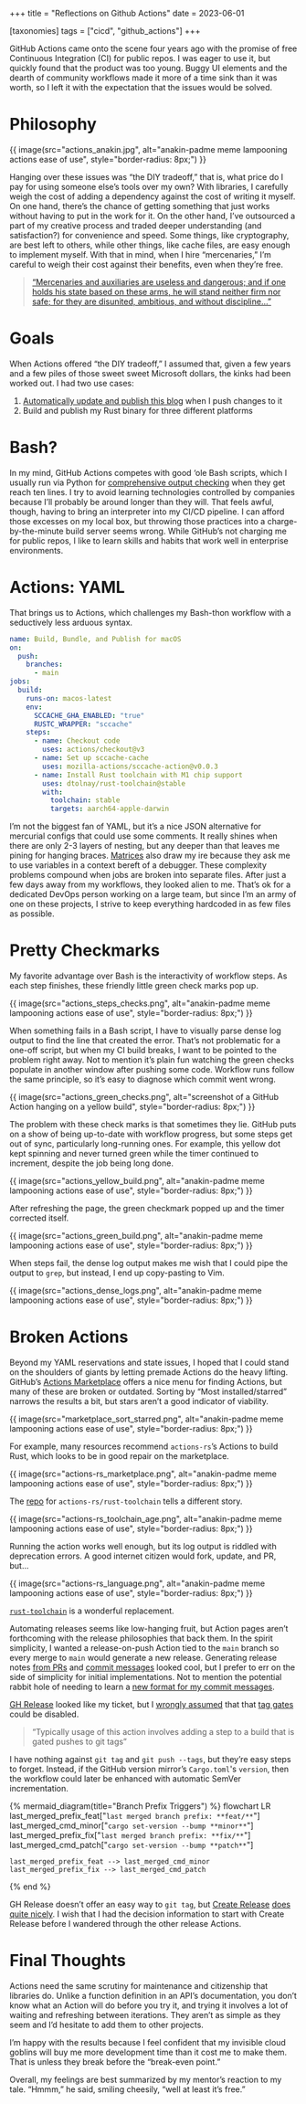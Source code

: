 +++
title = "Reflections on Github Actions"
date = 2023-06-01

[taxonomies]
tags = ["cicd", "github_actions"]
+++

GitHub Actions came onto the scene four years ago with the promise of free Continuous Integration (CI) for public repos. I was eager to use it, but quickly found that the product was too young. Buggy UI elements and the dearth of community workflows made it more of a time sink than it was worth, so I left it with the expectation that the issues would be solved.

<!-- more -->

# Philosophy

{{ image(src="actions_anakin.jpg",
         alt="anakin-padme meme lampooning actions ease of use",
         style="border-radius: 8px;") }}

Hanging over these issues was “the DIY tradeoff,” that is, what price do I pay for using someone else’s tools over my own? With libraries, I carefully weigh the cost of adding a dependency against the cost of writing it myself. On one hand, there’s the chance of getting something that just works without having to put in the work for it. On the other hand, I’ve outsourced a part of my creative process and traded deeper understanding (and satisfaction?) for convenience and speed. Some things, like cryptography, are best left to others, while other things, like cache files, are easy enough to implement myself. With that in mind, when I hire “mercenaries,” I’m careful to weigh their cost against their benefits, even when they’re free.

> [“Mercenaries and auxiliaries are useless and dangerous; and if one holds his state based on these arms, he will stand neither firm nor safe; for they are disunited, ambitious, and without discipline…”](https://www.gutenberg.org/ebooks/1232)

# Goals

When Actions offered “the DIY tradeoff,” I assumed that, given a few years and a few piles of those sweet sweet Microsoft dollars, the kinks had been worked out. I had two use cases:

1. [Automatically update and publish this blog](@/pages_ssg.md) when I push changes to it
2. Build and publish my Rust binary for three different platforms

# Bash?

In my mind, GitHub Actions competes with good ‘ole Bash scripts, which I usually run via Python for [comprehensive output checking](https://stackoverflow.com/a/51950538) when they get reach ten lines.  I try to avoid learning technologies controlled by companies because I’ll probably be around longer than they will. That feels awful, though, having to bring an interpreter into my CI/CD pipeline. I can afford those excesses on my local box, but throwing those practices into a charge-by-the-minute build server seems wrong. While GitHub’s not charging me for public repos, I like to learn skills and habits that work well in enterprise environments.

# Actions: YAML

That brings us to Actions, which challenges my Bash-thon workflow with a seductively less arduous syntax. 

```yaml
name: Build, Bundle, and Publish for macOS
on:
  push:
    branches:
      - main
jobs:
  build:
    runs-on: macos-latest
    env:
      SCCACHE_GHA_ENABLED: "true"
      RUSTC_WRAPPER: "sccache"
    steps:
      - name: Checkout code
        uses: actions/checkout@v3
      - name: Set up sccache-cache
        uses: mozilla-actions/sccache-action@v0.0.3
      - name: Install Rust toolchain with M1 chip support
        uses: dtolnay/rust-toolchain@stable
        with:
          toolchain: stable
          targets: aarch64-apple-darwin
```

I’m not the biggest fan of YAML, but it’s a nice JSON alternative for mercurial configs that could use some comments. It really shines when there are only 2-3 layers of nesting, but any deeper than that leaves me pining for hanging braces. [Matrices](https://www.jacobbolda.com/dynamic-matrix-jobs-in-GitHub-actions) also draw my ire because they ask me to use variables in a context bereft of a debugger. These complexity problems compound when jobs are broken into separate files. After just a few days away from my workflows, they looked alien to me. That’s ok for a dedicated DevOps person working on a large team, but since I’m an army of one on these projects, I strive to keep everything hardcoded in as few files as possible.

# Pretty Checkmarks

My favorite advantage over Bash is the interactivity of workflow steps. As each step finishes, these friendly little green check marks pop up.

{{ image(src="actions_steps_checks.png",
         alt="anakin-padme meme lampooning actions ease of use",
         style="border-radius: 8px;") }}

When something fails in a Bash script, I have to visually parse dense log output to find the line that created the error. That’s not problematic for a one-off script, but when my CI build breaks, I want to be pointed to the problem right away. Not to mention it’s plain fun watching the green checks populate in another window after pushing some code. Workflow runs follow the same principle, so it’s easy to diagnose which commit went wrong.

{{ image(src="actions_green_checks.png",
         alt="screenshot of a GitHub Action hanging on a yellow build",
         style="border-radius: 8px;") }}

The problem with these check marks is that sometimes they lie. GitHub puts on a show of being up-to-date with workflow progress, but some steps get out of sync, particularly long-running ones. For example, this yellow dot kept spinning and never turned green while the timer continued to increment, despite the job being long done.

{{ image(src="actions_yellow_build.png",
         alt="anakin-padme meme lampooning actions ease of use",
         style="border-radius: 8px;") }}

After refreshing the page, the green checkmark popped up and the timer corrected itself.

{{ image(src="actions_green_build.png",
         alt="anakin-padme meme lampooning actions ease of use",
         style="border-radius: 8px;") }}

When steps fail, the dense log output makes me wish that I could pipe the output to `grep`, but instead, I end up copy-pasting to Vim.

{{ image(src="actions_dense_logs.png",
         alt="anakin-padme meme lampooning actions ease of use",
         style="border-radius: 8px;") }}

# Broken Actions

Beyond my YAML reservations and state issues, I hoped that I could stand on the shoulders of giants by letting premade Actions do the heavy lifting. GitHub’s [Actions Marketplace](https://github.com/marketplace?type=actions) offers a nice menu for finding Actions, but many of these are broken or outdated. Sorting by “Most installed/starred” narrows the results a bit, but stars aren’t a good indicator of viability.

{{ image(src="marketplace_sort_starred.png",
         alt="anakin-padme meme lampooning actions ease of use",
         style="border-radius: 8px;") }}

For example, many resources recommend `actions-rs`’s Actions to build Rust, which looks to be in good repair on the marketplace.

{{ image(src="actions-rs_marketplace.png",
         alt="anakin-padme meme lampooning actions ease of use",
         style="border-radius: 8px;") }}

The [repo](https://github.com/actions-rs/toolchain) for `actions-rs/rust-toolchain` tells a different story.

{{ image(src="actions-rs_toolchain_age.png",
         alt="anakin-padme meme lampooning actions ease of use",
         style="border-radius: 8px;") }}

Running the action works well enough, but its log output is riddled with deprecation errors. A good internet citizen would fork, update, and PR, but…

{{ image(src="actions-rs_language.png",
         alt="anakin-padme meme lampooning actions ease of use",
         style="border-radius: 8px;") }}

[`rust-toolchain`](https://github.com/dtolnay/rust-toolchain) is a wonderful replacement.

Automating releases seems like low-hanging fruit, but Action pages aren’t forthcoming with the release philosophies that back them. In the spirit simplicity, I wanted a release-on-push Action tied to the `main` branch so every merge to `main` would generate a new release. Generating release notes [from PRs](https://github.com/marketplace/actions/release-drafter) and [commit messages](https://github.com/marketplace/actions/release-please-action) looked cool, but I prefer to err on the side of simplicity for initial implementations. Not to mention the potential rabbit hole of needing to learn a [new format for my commit messages](https://www.conventionalcommits.org/en/v1.0.0/).  

[GH Release](https://github.com/marketplace/actions/gh-release) looked like my ticket, but I [wrongly assumed](https://github.com/softprops/action-gh-release/issues/20#issuecomment-533386013) that that [tag gates](https://github.com/marketplace/actions/gh-release#-limit-releases-to-pushes-to-tags) could be disabled.

> “Typically usage of this action involves adding a step to a build that is gated pushes to git tags”

I have nothing against `git tag` and `git push --tags`, but they’re easy steps to forget. Instead, if the GitHub version mirror’s `Cargo.toml`'s `version`, then the workflow could later be enhanced with automatic SemVer incrementation.

{% mermaid_diagram(title="Branch Prefix Triggers") %}
flowchart LR
    last_merged_prefix_feat["`last merged branch prefix: **feat/**`"]
    last_merged_cmd_minor["`cargo set-version --bump **minor**`"]
    last_merged_prefix_fix["`last merged branch prefix: **fix/**`"]
    last_merged_cmd_patch["`cargo set-version --bump **patch**`"]

    last_merged_prefix_feat --> last_merged_cmd_minor
    last_merged_prefix_fix --> last_merged_cmd_patch
{% end %}

GH Release doesn’t offer an easy way to `git tag`, but [Create Release](https://github.com/marketplace/actions/create-release) [does quite nicely](https://github.com/goingforbrooke/directory_summarizer/blob/eecbd75d891b4ae7b32ec113dd5af07e28ee3eae/.github/workflows/build_macos.yml#L42). I wish that I had the decision information to start with Create Release before I wandered through the other release Actions.

# Final Thoughts

Actions need the same scrutiny for maintenance and citizenship that libraries do. Unlike a function definition in an API’s documentation, you don’t know what an Action will do before you try it, and trying it involves a lot of waiting and refreshing between iterations. They aren’t as simple as they seem and I’d hesitate to add them to other projects.

I’m happy with the results because I feel confident that my invisible cloud goblins will buy me more development time than it cost me to make them. That is unless they break before the “break-even point.”

Overall, my feelings are best summarized by my mentor’s reaction to my tale. “Hmmm,” he said, smiling cheesily, “well at least it’s free.”
